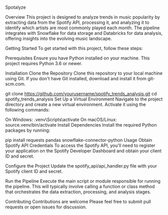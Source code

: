Spotalyze

Overview
This project is designed to analyze trends in music popularity by extracting data from the Spotify API, processing it, and analyzing it to identify which artists are most commonly played each month. The pipeline integrates with Snowflake for data storage and Databricks for data analysis, offering insights into the evolving music landscape.

Getting Started
To get started with this project, follow these steps:

Prerequisites
Ensure you have Python installed on your machine. This project requires Python 3.6 or newer.

Installation
Clone the Repository
Clone this repository to your local machine using Git. If you don't have Git installed, download and install it from git-scm.com.

git clone https://github.com/yourusername/spotify_trends_analysis.git
cd spotify_trends_analysis
Set Up a Virtual Environment
Navigate to the project directory and create a new virtual environment. Activate it using the following commands:

On Windows:
.venv\Scripts\activate
On macOS/Linux:
source.venv/bin/activate
Install Dependencies
Install the required Python packages by running:

pip install requests pandas snowflake-connector-python
Usage
Obtain Spotify API Credentials
To access the Spotify API, you'll need to register your application on the Spotify Developer Dashboard and obtain your client ID and secret.

Configure the Project
Update the spotify_api/api_handler.py file with your Spotify client ID and secret.

Run the Pipeline
Execute the main script or module responsible for running the pipeline. This will typically involve calling a function or class method that orchestrates the data extraction, processing, and analysis stages.

Contributing
Contributions are welcome Please feel free to submit pull requests or open issues for discussion.
